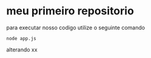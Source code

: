 # meu primeiro repositorio

para executar nosso codigo utilize o seguinte comando
```
node app.js
```
alterando xx
